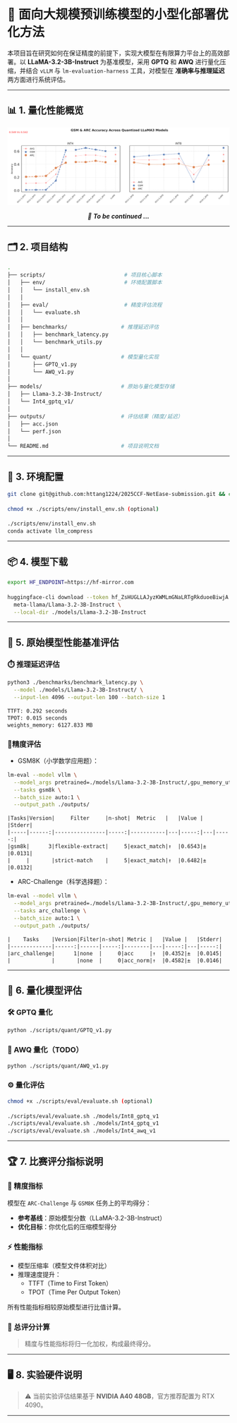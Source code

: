 
# 🚀 面向大规模预训练模型的小型化部署优化方法

本项目旨在研究如何在保证精度的前提下，实现大模型在有限算力平台上的高效部署。以 **LLaMA-3.2-3B-Instruct** 为基准模型，采用 **GPTQ** 和 **AWQ** 进行量化压缩，并结合 `vLLM` 与 `lm-evaluation-harness` 工具，对模型在 **准确率与推理延迟** 两方面进行系统评估。

---



## 📊 1. 量化性能概览

<p align="center">
  <img src="./assets/gsm_arc.png" width="750"/>
</p>

<p align="center">
  <em>🧪  <strong>To be continued ...</strong></em>
</p>


---

## 🗂️ 2. 项目结构

```bash
.
├── scripts/                         # 项目核心脚本
│   ├── env/                         # 环境配置脚本
│   │   └── install_env.sh
│   │
│   ├── eval/                        # 精度评估流程
│   │   └── evaluate.sh
│   │
│   ├── benchmarks/                 # 推理延迟评估
│   │   ├── benchmark_latency.py
│   │   └── benchmark_utils.py
│   │
│   └── quant/                      # 模型量化实现
│       ├── GPTQ_v1.py
│       └── AWQ_v1.py
│
├── models/                         # 原始与量化模型存储
│   ├── Llama-3.2-3B-Instruct/
│   └── Int4_gptq_v1/
│
├── outputs/                        # 评估结果（精度/延迟）
│   ├── acc.json
│   └── perf.json
│
└── README.md                       # 项目说明文档			 
```

---

## 🧱 3. 环境配置

```bash
git clone git@github.com:httang1224/2025CCF-NetEase-submission.git && cd 2025CCF-NetEase-submission

chmod +x ./scripts/env/install_env.sh (optional)

./scripts/env/install_env.sh
conda activate llm_compress
```

---

## 📦 4. 模型下载

```bash
export HF_ENDPOINT=https://hf-mirror.com

huggingface-cli download --token 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 --resume-download \
  meta-llama/Llama-3.2-3B-Instruct \
  --local-dir ./models/Llama-3.2-3B-Instruct
```

---

## 🔬 5. 原始模型性能基准评估

### ⏱️ 推理延迟评估

```bash
python3 ./benchmarks/benchmark_latency.py \
  --model ./models/Llama-3.2-3B-Instruct/ \
  --input-len 4096 --output-len 100 --batch-size 1
```

```
TTFT: 0.292 seconds
TPOT: 0.015 seconds
weights_memory: 6127.833 MB
```

###  🧪精度评估

- GSM8K（小学数学应用题）：

```bash
lm-eval --model vllm \
  --model_args pretrained=./models/Llama-3.2-3B-Instruct/,gpu_memory_utilization=0.6,dtype=auto \
  --tasks gsm8k \
  --batch_size auto:1 \
  --output_path ./outputs/
```

```
|Tasks|Version|     Filter     |n-shot|  Metric   |   |Value |   |Stderr|
|-----|------:|----------------|-----:|-----------|---|-----:|---|-----:|
|gsm8k|      3|flexible-extract|     5|exact_match|↑  |0.6543|±  |0.0131|
|     |       |strict-match    |     5|exact_match|↑  |0.6482|±  |0.0132|
```



- ARC-Challenge（科学选择题）：

```bash
lm-eval --model vllm \
  --model_args pretrained=./models/Llama-3.2-3B-Instruct/,gpu_memory_utilization=0.6,dtype=auto \
  --tasks arc_challenge \
  --batch_size auto:1 \
  --output_path ./outputs/
```

```
|    Tasks    |Version|Filter|n-shot| Metric |   |Value |   |Stderr|
|-------------|------:|------|-----:|--------|---|-----:|---|-----:|
|arc_challenge|      1|none  |     0|acc     |↑  |0.4352|±  |0.0145|
|             |       |none  |     0|acc_norm|↑  |0.4582|±  |0.0146|
```

---

## 🔧 6. 量化模型评估

###  🛠️ GPTQ 量化

```bash
python ./scripts/quant/GPTQ_v1.py
```

### 📏 AWQ 量化（TODO）

```bash
python ./scripts/quant/AWQ_v1.py
```

### ⚙️ 量化评估

```bash
chmod +x ./scripts/eval/evaluate.sh (optional)

./scripts/eval/evaluate.sh ./models/Int8_gptq_v1
./scripts/eval/evaluate.sh ./models/Int4_gptq_v1
./scripts/eval/evaluate.sh ./models/Int4_awq_v1
```

---

## 🏆 7. 比赛评分指标说明

### 🎯 精度指标

模型在 `ARC-Challenge` 与 `GSM8K` 任务上的平均得分：

- **参考基线**：原始模型分数（LLaMA-3.2-3B-Instruct）
- **优化目标**：你优化后的压缩模型得分

### ⚡ 性能指标

-  模型压缩率（模型文件体积对比）
- 推理速度提升：
  - TTFT（Time to First Token）
  - TPOT（Time Per Output Token）

所有性能指标相较原始模型进行比值计算。

### 🧮 总评分计算

> 精度与性能指标将归一化加权，构成最终得分。

---

## 🖥️ 8. 实验硬件说明

> ⚠️ 当前实验评估结果基于 **NVIDIA A40 48GB**，官方推荐配置为 RTX 4090。

---

